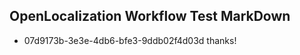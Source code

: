 ## OpenLocalization Workflow Test MarkDown
* 07d9173b-3e3e-4db6-bfe3-9ddb02f4d03d thanks!

<!--HONumber=Aug16_HO1-->


